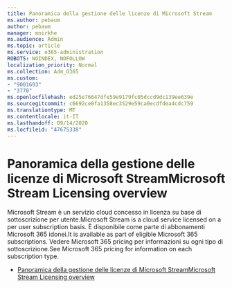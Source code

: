 ```yaml
---
title: Panoramica della gestione delle licenze di Microsoft Stream
ms.author: pebaum
author: pebaum
manager: mnirkhe
ms.audience: Admin
ms.topic: article
ms.service: o365-administration
ROBOTS: NOINDEX, NOFOLLOW
localization_priority: Normal
ms.collection: Adm_O365
ms.custom:
- "9001693"
- "3770"
ms.openlocfilehash: ed25e76647dfe59e9179fc05dccd9dc139ee639e
ms.sourcegitcommit: c6692ce0fa1358ec3529e59ca0ecdfdea4cdc759
ms.translationtype: MT
ms.contentlocale: it-IT
ms.lasthandoff: 09/14/2020
ms.locfileid: "47675338"
---
```

# <a name="microsoft-stream-licensing-overview"></a><span data-ttu-id="d130b-102">Panoramica della gestione delle licenze di Microsoft Stream</span><span class="sxs-lookup"><span data-stu-id="d130b-102">Microsoft Stream Licensing overview</span></span>

<span data-ttu-id="d130b-103">Microsoft Stream è un servizio cloud concesso in licenza su base di sottoscrizione per utente.</span><span class="sxs-lookup"><span data-stu-id="d130b-103">Microsoft Stream is a cloud service licensed on a per user subscription basis.</span></span> <span data-ttu-id="d130b-104">È disponibile come parte di abbonamenti Microsoft 365 idonei.</span><span class="sxs-lookup"><span data-stu-id="d130b-104">It is available as part of eligible Microsoft 365 subscriptions.</span></span> <span data-ttu-id="d130b-105">Vedere Microsoft 365 pricing per informazioni su ogni tipo di sottoscrizione.</span><span class="sxs-lookup"><span data-stu-id="d130b-105">See Microsoft 365 pricing for information on each subscription type.</span></span>

- [<span data-ttu-id="d130b-106">Panoramica della gestione delle licenze di Microsoft Stream</span><span class="sxs-lookup"><span data-stu-id="d130b-106">Microsoft Stream Licensing overview</span></span>](https://docs.microsoft.com/stream/license-overview)